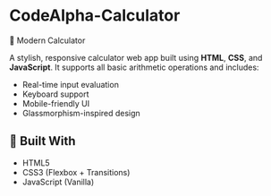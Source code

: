 # CodeAlpha-Calculator
🧮 Modern Calculator

A stylish, responsive calculator web app built using **HTML**, **CSS**, and **JavaScript**. It supports all basic arithmetic operations and includes:
- Real-time input evaluation
- Keyboard support
- Mobile-friendly UI
- Glassmorphism-inspired design
## 🧰 Built With

- HTML5
- CSS3 (Flexbox + Transitions)
- JavaScript (Vanilla)

